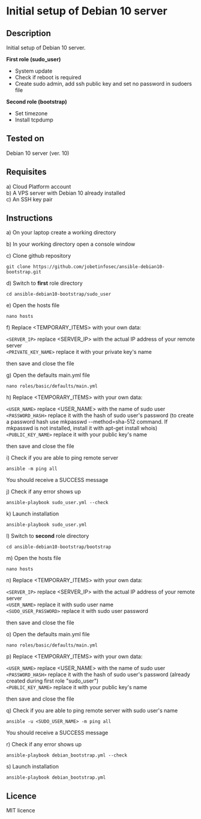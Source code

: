# Initial setup of Debian 10 server


## Description

Initial setup of Debian 10 server.

**First role (sudo_user)**

* System update
* Check if reboot is required
* Create sudo admin, add ssh public key and set no password in sudoers file

**Second role (bootstrap)**

* Set timezone
* Install tcpdump


## Tested on

Debian 10 server (ver. 10)


## Requisites

a) Cloud Platform account<br />
b) A VPS server with Debian 10 already installed<br />
c) An SSH key pair<br />



## Instructions

a) On your laptop create a working directory


b) In your working directory open a console window


c) Clone github repository

```
git clone https://github.com/jobetinfosec/ansible-debian10-bootstrap.git
```


d) Switch to **first** role directory

```
cd ansible-debian10-bootstrap/sudo_user
```


e) Open the hosts file

```
nano hosts
```

f) Replace <TEMPORARY_ITEMS> with your own data:

`<SERVER_IP>`		replace <SERVER_IP> with the actual IP address of your remote server<br />
`<PRIVATE_KEY_NAME>`	replace it with your private key's name<br />

then save and close the file


g) Open the defaults main.yml file

```
nano roles/basic/defaults/main.yml
```

h) Replace <TEMPORARY_ITEMS> with your own data:

`<USER_NAME>`		replace <USER_NAME> with the name of sudo user<br />
`<PASSWORD_HASH>`	replace it with the hash of sudo user's password (to create a password hash use mkpasswd --method=sha-512 command. If mkpasswd is not installed, install it with apt-get install whois)<br />
`<PUBLIC_KEY_NAME>`	replace it with your public key's name

then save and close the file


i) Check if you are able to ping remote server

```
ansible -m ping all
```

You should receive a SUCCESS message


j) Check if any error shows up

```
ansible-playbook sudo_user.yml --check
```


k) Launch installation

```
ansible-playbook sudo_user.yml
```

l) Switch to **second** role directory

```
cd ansible-debian10-bootstrap/bootstrap
```

m) Open the hosts file

```
nano hosts
```

n) Replace <TEMPORARY_ITEMS> with your own data:

`<SERVER_IP>`		replace <SERVER_IP> with the actual IP address of your remote server<br />
`<USER_NAME>`		replace it with sudo user name<br />
`<SUDO_USER_PASSWORD>`	replace it with sudo user password<br />

then save and close the file


o) Open the defaults main.yml file

```
nano roles/basic/defaults/main.yml
```

p) Replace <TEMPORARY_ITEMS> with your own data:

`<USER_NAME>`		replace <USER_NAME> with the name of sudo user<br />
`<PASSWORD_HASH>`	replace it with the hash of sudo user's password (already created during first role "sudo_user")<br />
`<PUBLIC_KEY_NAME>`	replace it with your public key's name

then save and close the file


q) Check if you are able to ping remote server with sudo user's name

```
ansible -u <SUDO_USER_NAME> -m ping all
```

You should receive a SUCCESS message


r) Check if any error shows up

```
ansible-playbook debian_bootstrap.yml --check
```


s) Launch installation

```
ansible-playbook debian_bootstrap.yml
```

## Licence

MIT licence
